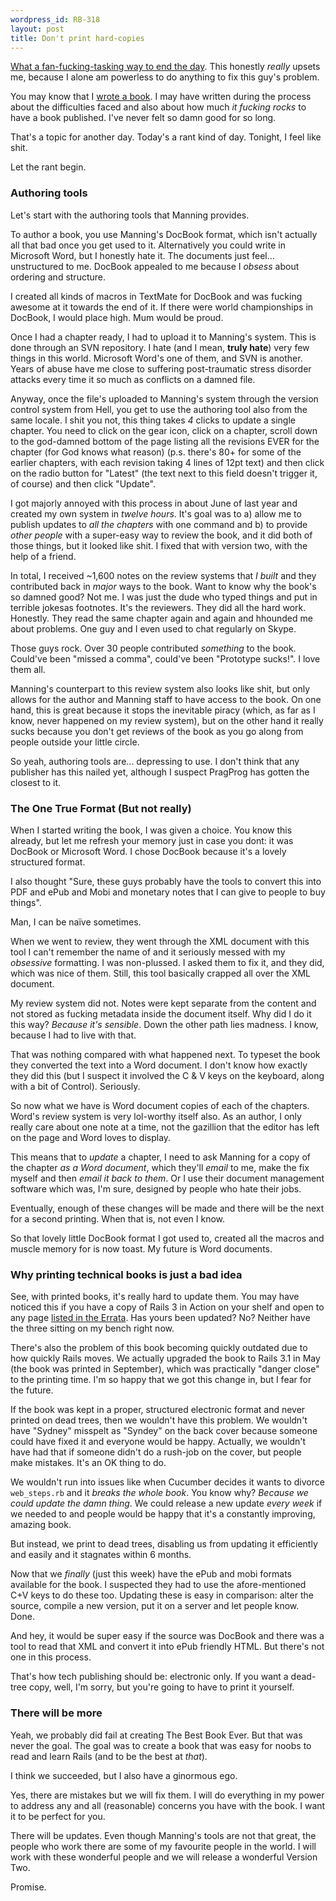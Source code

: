 ```yaml
---
wordpress_id: RB-318
layout: post
title: Don't print hard-copies
---
```


[What a fan-fucking-tasking way to end the day](http://www.manning-sandbox.com/thread.jspa?threadID=47354&tstart=0). This honestly *really* upsets me, because I alone am powerless to do anything to fix this guy's problem.

You may know that I <a href='http://manning.com/katz'>wrote a book</a>. I may have written during the process
about the difficulties faced and also about how much *it fucking rocks* to have a book published. I've never felt
so damn good for so long.

That's a topic for another day. Today's a rant kind of day. Tonight, I feel like shit.

Let the rant begin.

### Authoring tools

Let's start with the authoring tools that Manning provides.

To author a book, you use Manning's DocBook format, which isn't actually all that bad once you get used to it. Alternatively you could write in Microsoft Word, but I honestly hate it. The documents just feel... unstructured to me. DocBook appealed to me because I *obsess* about ordering and structure.

I created all kinds of macros in TextMate for DocBook and was fucking awesome at it towards the end of it. If there were world championships in DocBook, I would place high. Mum would be proud.

Once I had a chapter ready, I had to upload it to Manning's system. This is done through an SVN repository. I
hate (and I mean, **truly hate**) very few things in this world. Microsoft Word's one of them, and SVN is another. Years of abuse have me close to suffering post-traumatic stress disorder attacks every time it so much as conflicts on a damned file.

Anyway, once the file's uploaded to Manning's system through the version control system from Hell, you get to use
the authoring tool also from the same locale. I shit you not, this thing takes *4* clicks to update a single
chapter. You need to click on the gear icon, click on a chapter, scroll down to the god-damned bottom of the page
listing all the revisions EVER for the chapter (for God knows what reason) (p.s. there's 80+ for some of the
earlier chapters, with each revision taking 4 lines of 12pt text) and then click on the radio button for
"Latest" (the text next to this field doesn't trigger it, of course) and then click "Update".

I got majorly annoyed with this process in about June of last year and created my own system in *twelve hours*. It's goal was to a) allow me to publish updates to *all the chapters* with one command and b) to provide *other people* with a super-easy way to review the book, and it did both of those things, but it looked like shit. I fixed that with version
two, with the help of a friend.

In total, I received ~1,600 notes on the review systems that *I built* and they contributed back in *major* ways to the
book. Want to know why the book's so damned good? Not me. I was just the dude who typed things and put in terrible jokesas footnotes. It's the reviewers. They did all the hard work. Honestly. They read the same chapter again and again and hhounded me about problems. One guy and I even used to chat regularly on Skype.

Those guys rock. Over 30 people contributed *something* to the book. Could've been "missed a comma", could've been "Prototype sucks!". I love them all.

Manning's counterpart to this review system also looks like shit, but only allows for the author and Manning staff
to have access to the book. On one hand, this is great because it stops the inevitable piracy (which, as far as I
know, never happened on my review system), but on the other hand it really sucks because you don't get reviews of the book as you go along from people outside your little circle.

So yeah, authoring tools are... depressing to use. I don't think that any publisher has this nailed yet, although I suspect PragProg has gotten the closest to it.

### The One True Format (But not really)

When I started writing the book, I was given a choice. You know this already, but let me refresh your memory just
in case you dont: it was DocBook or Microsoft Word. I chose DocBook because it's a lovely structured format.

I also thought "Sure, these guys probably have the tools to convert this into PDF and ePub and Mobi and monetary
notes that I can give to people to buy things".

Man, I can be na&#239;ve sometimes.

When we went to review, they went through the XML document with this tool I can't remember the name of and it seriously messed with my *obsessive* formatting. I was non-plussed. I asked them to fix it, and they did, which was nice of them. Still, this tool basically crapped all over the XML document.

My review system did not. Notes were kept separate from the content and not stored as fucking metadata inside the document itself. Why did I do it this way? *Because it's sensible*. Down the other path lies madness. I know, because I had to live with that.

That was nothing compared with what happened next. To typeset the book they converted the text into a Word
document. I don't know how exactly they did this (but I suspect it involved the C & V keys on the keyboard, along
with a bit of Control). Seriously.

So now what we have is Word document copies of each of the chapters. Word's review system is very lol-worthy
itself also. As an author, I only really care about one note at a time, not the gazillion that the editor has left
on the page and Word loves to display.

This means that to *update* a chapter, I need to ask Manning for a copy of the chapter *as a Word document*, which
they'll *email* to me, make the fix myself and then *email it back to them*. Or I use their document
management software which was, I'm sure, designed by people who hate their jobs.

Eventually, enough of these changes will be made and there will be the next for a second printing. When that is, not even I know.

So that lovely little DocBook format I got used to, created all the macros and muscle memory for is now toast. My
future is Word documents.

### Why printing technical books is just a bad idea

See, with printed books, it's really hard to update them. You may have noticed this if you have a copy of Rails
3 in Action on your shelf and open to any page <a href='http://manning.com/katz/errata.html'>listed in the
Errata</a>. Has yours been updated? No? Neither have the three sitting on my bench right now.

There's also the problem of this book becoming quickly outdated due to how quickly Rails moves. We actually
upgraded the book to Rails 3.1 in May (the book was printed in September), which was practically "danger close" to
the printing time. I'm so happy that we got this change in, but I fear for the future.

If the book was kept in a proper, structured electronic format and never printed on dead trees, then we wouldn't have this problem. We wouldn't have "Sydney" misspelt as "Syndey" on the back cover because someone could have fixed it and everyone would be happy. Actually, we wouldn't have had that if someone didn't do a rush-job on the cover, but people make mistakes. It's an OK thing to do.

We wouldn't run into issues like when Cucumber decides it wants to divorce `web_steps.rb` and it *breaks the whole
book*. You know why? *Because we could update the damn thing*. We could release a new update *every week* if we
needed to and people would be happy that it's a constantly improving, amazing book.

But instead, we print to dead trees, disabling us from updating it efficiently and easily and it stagnates within
6 months.

Now that we *finally* (just this week) have the ePub and mobi formats available for the book. I suspected they
had to use the afore-mentioned C+V keys to do these too. Updating these is easy in comparison: alter the source, compile a new version, put it on a server and let people know. Done.

And hey, it would be super easy if the source was DocBook and there was a tool to read that XML and convert it
into ePub friendly HTML. But there's not one in this process.

That's how tech publishing should be: electronic only. If you want a dead-tree copy, well, I'm sorry, but you're going to have to print it yourself.

### There will be more

Yeah, we probably did fail at creating The Best Book Ever. But that was never the goal. The goal was to create a
book that was easy for noobs to read and learn Rails (and to be the best at *that*).

I think we succeeded, but I also have a ginormous ego.

Yes, there are mistakes but we will fix them. I will do everything in my power to address any and all (reasonable) concerns you have with the book. I want it to be perfect for you.

There will be updates. Even though Manning's tools are not that great, the people who work there are some of my
favourite people in the world. I will work with these wonderful people and we will release a wonderful Version
Two.

Promise.

